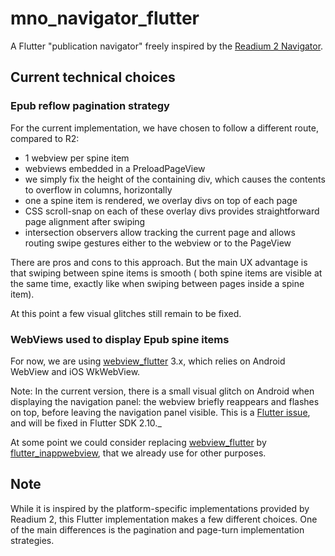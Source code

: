 # mno_navigator_flutter

A Flutter "publication navigator" freely inspired by
the [Readium 2 Navigator](https://readium.org/technical/r2-navigator-architecture/).

## Current technical choices

### Epub reflow pagination strategy

For the current implementation, we have chosen to follow a different route, compared to R2:

- 1 webview per spine item
- webviews embedded in a PreloadPageView
- we simply fix the height of the containing div, which causes the contents to overflow in columns, horizontally
- one a spine item is rendered, we overlay divs on top of each page
- CSS scroll-snap on each of these overlay divs provides straightforward page alignment after swiping
- intersection observers allow tracking the current page and allows routing swipe gestures either to the webview or
  to the PageView

There are pros and cons to this approach. But the main UX advantage is that swiping between spine items is smooth (
both spine items are visible at the same time, exactly like when swiping between pages inside a spine item).

At this point a few visual glitches still remain to be fixed.

### WebViews used to display Epub spine items

For now, we are using [webview_flutter](https://pub.dev/packages/webview_flutter) 3.x, which relies on Android WebView
and iOS WkWebView. 

Note: In the current version, there is a small visual glitch on Android when displaying the navigation panel: the webview briefly 
reappears and flashes on top, before leaving the navigation panel visible. This is a 
[Flutter issue](https://github.com/flutter/flutter/issues/95343), and will be fixed in Flutter SDK 2.10._

At some point we could consider replacing [webview_flutter](https://pub.dev/packages/webview_flutter)
by [flutter_inappwebview](https://pub.dev/packages/flutter_inappwebview), that we already use for other purposes.

## Note

While it is inspired by the platform-specific implementations provided by Readium 2, this Flutter implementation makes a
few different choices. One of the main differences is the pagination and page-turn implementation strategies. 
